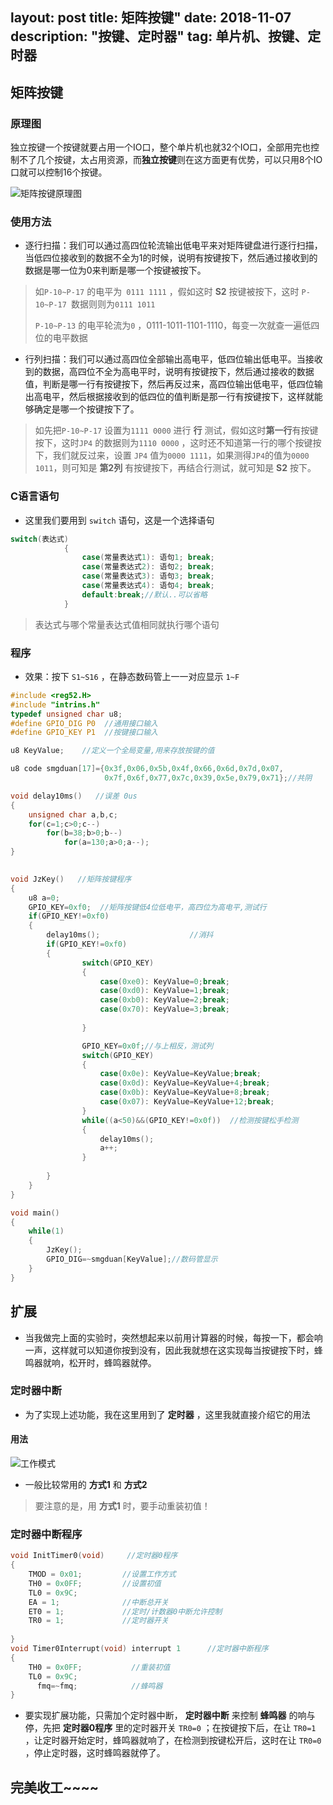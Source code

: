 layout: post
title: 矩阵按键"
date: 2018-11-07 
description: "按键、定时器"
tag: 单片机、按键、定时器
---


## 矩阵按键

### 原理图

​	独立按键一个按键就要占用一个IO口，整个单片机也就32个IO口，全部用完也控制不了几个按键，太占用资源，而**独立按键**则在这方面更有优势，可以只用8个IO口就可以控制16个按键。

![矩阵按键原理图](https://FXHao.github.io/images/posts/JZkey/矩阵按键原理图.jpg)

### 使用方法

* 逐行扫描：我们可以通过高四位轮流输出低电平来对矩阵键盘进行逐行扫描，当低四位接收到的数据不全为1的时候，说明有按键按下，然后通过接收到的数据是哪一位为0来判断是哪一个按键被按下。

> 如`P-10~P-17` 的电平为` 0111 1111` ，假如这时 **S2** 按键被按下，这时 `P-10~P-17 `数据则则为`0111 1011` 
>
> `P-10~P-13`  的电平轮流为`0` ，0111-1011-1101-1110，每变一次就查一遍低四位的电平数据



* 行列扫描：我们可以通过高四位全部输出高电平，低四位输出低电平。当接收到的数据，高四位不全为高电平时，说明有按键按下，然后通过接收的数据值，判断是哪一行有按键按下，然后再反过来，高四位输出低电平，低四位输出高电平，然后根据接收到的低四位的值判断是那一行有按键按下，这样就能够确定是哪一个按键按下了。

> 如先把`P-10~P-17` 设置为`1111 0000` 进行 **行** 测试，假如这时**第一行**有按键按下，这时`JP4` 的数据则为`1110 0000` ，这时还不知道第一行的哪个按键按下，我们就反过来，设置 `JP4` 值为` 0000 1111 `，如果测得` JP4 `的值为` 0000 1011 `，则可知是 **第2列** 有按键按下，再结合行测试，就可知是  **S2** 按下。



### C语言语句

* 这里我们要用到 `switch` 语句，这是一个选择语句

```c
switch(表达式)
			{
				case(常量表达式1): 语句1; break;
				case(常量表达式2): 语句2; break;
				case(常量表达式3): 语句3; break;
				case(常量表达式4): 语句4; break;
				default:break;//默认..可以省略
			}
```

> 表达式与哪个常量表达式值相同就执行哪个语句



### 程序

* 效果：按下 `S1~S16` ，在静态数码管上一一对应显示 `1~F` 

```c
#include <reg52.H>
#include "intrins.h"
typedef unsigned char u8;
#define GPIO_DIG P0  //通用接口输入
#define GPIO_KEY P1	 //按键接口输入

u8 KeyValue;    //定义一个全局变量,用来存放按键的值

u8 code smgduan[17]={0x3f,0x06,0x5b,0x4f,0x66,0x6d,0x7d,0x07,
					 0x7f,0x6f,0x77,0x7c,0x39,0x5e,0x79,0x71};//共阴

void delay10ms()   //误差 0us
{
    unsigned char a,b,c;
    for(c=1;c>0;c--)
        for(b=38;b>0;b--)
            for(a=130;a>0;a--);
}

								 
void JzKey()   //矩阵按键程序
{
	u8 a=0;
	GPIO_KEY=0xf0;  //矩阵按键低4位低电平，高四位为高电平,测试行
	if(GPIO_KEY!=0xf0)
	{
		delay10ms();					//消抖
		if(GPIO_KEY!=0xf0)		
		{
				switch(GPIO_KEY)
				{
					case(0xe0): KeyValue=0;break;
					case(0xd0): KeyValue=1;break;
					case(0xb0): KeyValue=2;break;
					case(0x70): KeyValue=3;break;
					
				}

				GPIO_KEY=0x0f;//与上相反，测试列			
				switch(GPIO_KEY)
				{
					case(0x0e): KeyValue=KeyValue;break;
					case(0x0d): KeyValue=KeyValue+4;break;
					case(0x0b): KeyValue=KeyValue+8;break;
					case(0x07): KeyValue=KeyValue+12;break;					
				}
				while((a<50)&&(GPIO_KEY!=0x0f))	 //检测按键松手检测
				{
					delay10ms();
					a++;
				}
			
		}
	}
}

void main()
{
	while(1)
	{
		JzKey();
		GPIO_DIG=~smgduan[KeyValue];//数码管显示
	}	
}

```



## 扩展

* 当我做完上面的实验时，突然想起来以前用计算器的时候，每按一下，都会响一声，这样就可以知道你按到没有，因此我就想在这实现每当按键按下时，蜂鸣器就响，松开时，蜂鸣器就停。

### 定时器中断

* 为了实现上述功能，我在这里用到了 **定时器** ，这里我就直接介绍它的用法

####  用法

![工作模式](https://FXHao.github.io/images/posts/JZkey/工作模式.jpg)

* 一般比较常用的 **方式1** 和 **方式2** 

> 要注意的是，用 **方式1** 时，要手动重装初值！

### 定时器中断程序

```c
void InitTimer0(void)     //定时器0程序
{
    TMOD = 0x01;         //设置工作方式
    TH0 = 0x0FF;         //设置初值
    TL0 = 0x9C;
    EA = 1;              //中断总开关
    ET0 = 1;             //定时/计数器0中断允许控制
    TR0 = 1;             //定时器开关
	
}
void Timer0Interrupt(void) interrupt 1      //定时器中断程序
{
    TH0 = 0x0FF;           //重装初值
    TL0 = 0x9C;
	  fmq=~fmq;		       //蜂鸣器
}
```



* 要实现扩展功能，只需加个定时器中断， **定时器中断** 来控制 **蜂鸣器** 的响与停，先把 **定时器0程序** 里的定时器开关 `TR0=0` ；在按键按下后，在让 `TR0=1` ，让定时器开始定时，蜂鸣器就响了，在检测到按键松开后，这时在让 `TR0=0` ，停止定时器，这时蜂鸣器就停了。



## 完美收工~~~~